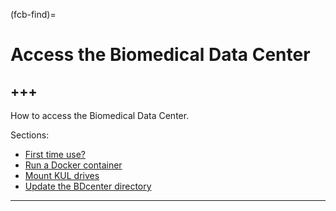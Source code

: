 (fcb-find)=
# Access the Biomedical Data Center

+++
---

How to access the Biomedical Data Center.

Sections:

- [First time use?](./access_bdc/first_time_use)
- [Run a Docker container](./access_bdc/run_container)
- [Mount KUL drives](./access_bdc/mount_kul_drives)
- [Update the BDcenter directory](./access_bdc/update_BD_directory)
       
---
